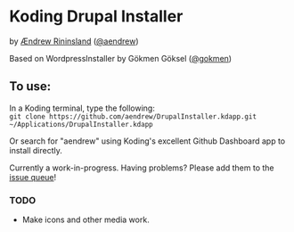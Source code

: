 # Koding Drupal Installer

by [Ændrew Rininsland](http://www.aendrew.com) ([@aendrew](http://www.koding.com/aendrew))
 
Based on WordpressInstaller by Gökmen Göksel ([@gokmen](http://www.koding.com/gokmen))
 
## To use:
In a Koding terminal, type the following:                                                                                                   
`git clone https://github.com/aendrew/DrupalInstaller.kdapp.git ~/Applications/DrupalInstaller.kdapp`                                           
 
Or search for "aendrew" using Koding's excellent Github Dashboard app to install directly.                                                  

Currently a work-in-progress. Having problems? Please add them to the [issue queue](https://github.com/aendrew/DrupalInstaller.kdapp/issues)!

### TODO
 
+ Make icons and other media work.
